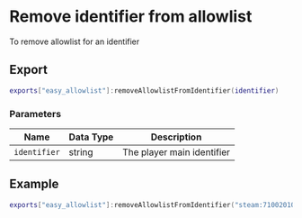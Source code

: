 # Remove identifier from allowlist

To remove allowlist for an identifier

## Export

```lua
exports["easy_allowlist"]:removeAllowlistFromIdentifier(identifier)
```

### Parameters

| Name         | Data Type | Description                |
| ------------ | --------- | -------------------------- |
| `identifier` | string    | The player main identifier |

## Example

```lua
exports["easy_allowlist"]:removeAllowlistFromIdentifier("steam:71002010c2f9c5d")
```
